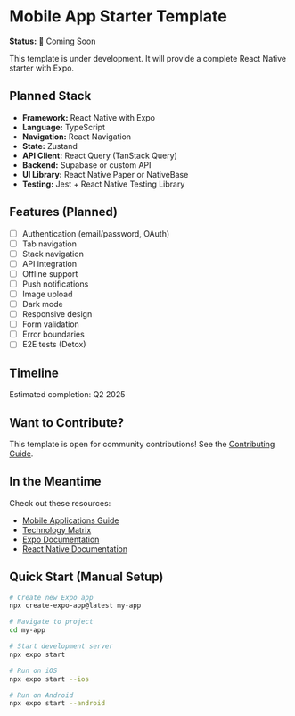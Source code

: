# Mobile App Starter Template

**Status:** 🚧 Coming Soon

This template is under development. It will provide a complete React Native starter with Expo.

## Planned Stack

- **Framework:** React Native with Expo
- **Language:** TypeScript
- **Navigation:** React Navigation
- **State:** Zustand
- **API Client:** React Query (TanStack Query)
- **Backend:** Supabase or custom API
- **UI Library:** React Native Paper or NativeBase
- **Testing:** Jest + React Native Testing Library

## Features (Planned)

- [ ] Authentication (email/password, OAuth)
- [ ] Tab navigation
- [ ] Stack navigation
- [ ] API integration
- [ ] Offline support
- [ ] Push notifications
- [ ] Image upload
- [ ] Dark mode
- [ ] Responsive design
- [ ] Form validation
- [ ] Error boundaries
- [ ] E2E tests (Detox)

## Timeline

Estimated completion: Q2 2025

## Want to Contribute?

This template is open for community contributions! See the [Contributing Guide](../../CONTRIBUTING.md).

## In the Meantime

Check out these resources:
- [Mobile Applications Guide](../../docs/project-types/mobile-apps.md)
- [Technology Matrix](../../docs/technology-matrix.md)
- [Expo Documentation](https://docs.expo.dev/)
- [React Native Documentation](https://reactnative.dev/)

## Quick Start (Manual Setup)

```bash
# Create new Expo app
npx create-expo-app@latest my-app

# Navigate to project
cd my-app

# Start development server
npx expo start

# Run on iOS
npx expo start --ios

# Run on Android
npx expo start --android
```
